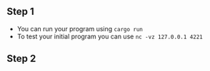## Step 1
- You can run your program using `cargo run`
- To test your initial program you can use `nc -vz 127.0.0.1 4221`


## Step 2
